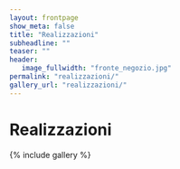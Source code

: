 ```yaml
---
layout: frontpage
show_meta: false
title: "Realizzazioni"
subheadline: ""
teaser: ""
header:
   image_fullwidth: "fronte_negozio.jpg"
permalink: "realizzazioni/"
gallery_url: "realizzazioni/"
---
```


# Realizzazioni

{% include gallery %}